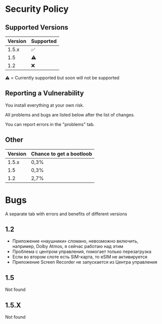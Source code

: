# Security Policy

## Supported Versions


| Version | Supported          |        
| ------- | ------------------ |
| 1.5.x   | :white_check_mark: |
| 1.5     | :warning:          |
| 1.2     | :x:                |

:warning: = Currently supported but soon will not be supported 

## Reporting a Vulnerability

You install everything at your own risk. 

All problems and bugs are listed below after the list of changes.

You can report errors in the "problems" tab.
## Other  
| Version | Chance to get a bootloob |
| ------- | -------------------------|
| 1.5.x   | 0,3%                     |
| 1.5     | 0,3%                     |
| 1.2     | 2,7%      | Lots of bugs |

# Bugs 
A separate tab with errors and benefits of different versions 

## 1.2
- Приложение «наушники» сломано, невозможно включить, например, Dolby Atmos, я сейчас работаю над этим
- Проблема с центром управления, помогает только перезагрузка
- Если во втором слоте есть SIM-карта, то eSIM не активируется
- Приложение Screen Recorder не запускается из Центра управления
## 1.5
Not found 
## 1.5.X
Not found 
